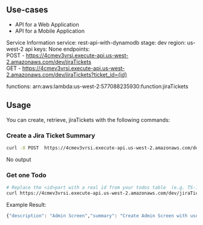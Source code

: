 <!--
title: AWS REST API with DynamoDB store example in Python
description: This projects allows a user to do a get and post on important fields from jira tickets
layout: Doc
-->

## Use-cases

- API for a Web Application
- API for a Mobile Application



Service Information
service: rest-api-with-dynamodb
stage: dev
region: us-west-2
api keys:
  None
endpoints:  
  POST - https://4cmev3vrsi.execute-api.us-west-2.amazonaws.com/dev/jiraTickets  
  GET - https://4cmev3vrsi.execute-api.us-west-2.amazonaws.com/dev/jiraTickets?ticket_id={id}  
  
functions:
  arn:aws:lambda:us-west-2:577088235930:function:jiraTickets

## Usage

You can create, retrieve, jiraTickets with the following commands:

### Create a Jira Ticket Summary
```bash
curl -X POST  https://4cmev3vrsi.execute-api.us-west-2.amazonaws.com/dev/jiraTickets  --data{"description": "Admin Screen","summary": "Create Admin Screen with user roles","priority": "High","completed_dttm": "2018-01-06T15:20:07.958Z", "ticket_id": "TS-6","created_dttm": "2018-01-05T20:15:07.958Z"}
```

No output


### Get one Todo

```bash
# Replace the <id>part with a real id from your todos table  (e.g. TS-1)
curl https://4cmev3vrsi.execute-api.us-west-2.amazonaws.com/dev/jiraTickets?ticket_id={id}
```

Example Result:
```bash
{"description": "Admin Screen","summary": "Create Admin Screen with user roles","priority": "High","completed_dttm": "2018-01-06T15:20:07.958Z", "ticket_id": "TS-1","created_dttm": "2018-01-05T20:15:07.958Z"}'%
```
